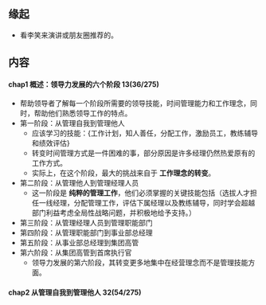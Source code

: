 ##  缘起
+ 看李笑来演讲或朋友圈推荐的。

##  内容
####  chap1 概述：领导力发展的六个阶段 13(36/275)
+ 帮助领导者了解每一个阶段所需要的领导技能，时间管理能力和工作理念，同时，帮助他们熟悉领导工作的特点。
+ 第一阶段：从管理自我到管理他人
	+ 应该学习的技能：{工作计划，知人善任，分配工作，激励员工，教练辅导和绩效评估}
	+ 转变时间管理方式是一件困难的事，部分原因是许多经理仍然热爱原有的工作方式。
	+ 实际上，在这个阶段，最大的挑战来自于 **工作理念的转变**。
+ 第二阶段：从管理他人到管理经理人员
	+ 这一阶段是 **纯粹的管理工作**，他们必须掌握的关键技能包括（选拔人才担任一线经理，分配管理工作，评估下属经理以及教练辅导，同时学会超越部门利益考虑全局性战略问题，并积极地给予支持。）
+ 第三阶段：从管理经理人员到管理职能部门
+ 第四阶段：从管理职能部门到事业部总经理
+ 第五阶段：从事业部总经理到集团高管
+ 第六阶段：从集团高管到首席执行官
	+ 领导力发展的第六阶段，其转变更多地集中在经营理念而不是管理技能方面。


####  chap2 从管理自我到管理他人 32(54/275)